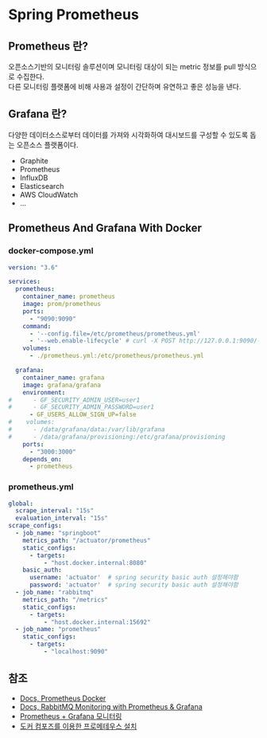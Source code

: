 # Spring Prometheus

## Prometheus 란?

오픈소스기반의 모니터링 솔루션이며 모니터링 대상이 되는 metric 정보를 pull 방식으로 수집한다.  
다른 모니터링 플랫폼에 비해 사용과 설정이 간단하며 유연하고 좋은 성능을 낸다.

## Grafana 란?

다양한 데이터소스로부터 데이터를 가져와 시각화하여 대시보드를 구성할 수 있도록 돕는 오픈소스 플랫폼이다.  

- Graphite
- Prometheus
- InfluxDB
- Elasticsearch
- AWS CloudWatch
- ...

## Prometheus And Grafana With Docker

### docker-compose.yml

```yaml
version: "3.6"

services:
  prometheus:
    container_name: prometheus
    image: prom/prometheus
    ports:
      - "9090:9090"
    command:
      - '--config.file=/etc/prometheus/prometheus.yml'
      - '--web.enable-lifecycle' # curl -X POST http://127.0.0.1:9090/-/reload 설정 갱신
    volumes:
      - ./prometheus.yml:/etc/prometheus/prometheus.yml

  grafana:
    container_name: grafana
    image: grafana/grafana
    environment:
#      - GF_SECURITY_ADMIN_USER=user1
#      - GF_SECURITY_ADMIN_PASSWORD=user1
      - GF_USERS_ALLOW_SIGN_UP=false
#    volumes:
#      - /data/grafana/data:/var/lib/grafana
#      - /data/grafana/provisioning:/etc/grafana/provisioning
    ports:
      - "3000:3000"
    depends_on:
      - prometheus
```

### prometheus.yml

```yaml
global:
  scrape_interval: "15s"
  evaluation_interval: "15s"
scrape_configs:
  - job_name: "springboot"
    metrics_path: "/actuator/prometheus"
    static_configs:
      - targets:
          - "host.docker.internal:8080"
    basic_auth:
      username: 'actuator'  # spring security basic auth 설정해야함
      password: 'actuator'  # spring security basic auth 설정해야함
  - job_name: "rabbitmq"
    metrics_path: "/metrics"
    static_configs:
      - targets:
          - "host.docker.internal:15692"
  - job_name: "prometheus"
    static_configs:
      - targets:
          - "localhost:9090"
```

## 참조

- [Docs, Prometheus Docker](https://prometheus.io/docs/prometheus/latest/installation/#using-docker)
- [Docs, RabbitMQ Monitoring with Prometheus & Grafana](https://www.rabbitmq.com/prometheus.html)
- [Prometheus + Grafana 모니터링](https://meetup.toast.com/posts/237)
- [도커 컴포즈를 이용한 프로메테우스 설치](https://danawalab.github.io/common/2020/03/16/Common-Prometheus.html)
